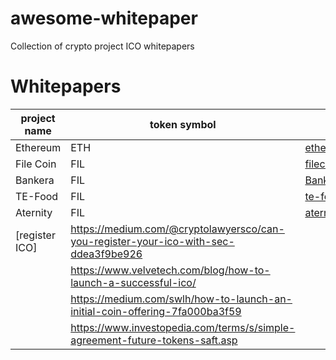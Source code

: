 # awesome-whitepaper
Collection of crypto project ICO whitepapers

# Whitepapers
| project name | token symbol | whitepaper | site |
|---|---|---|---|
| Ethereum| ETH| [ethereum_whitepaper](https://ethereum.org/en/whitepaper/) | [ethereum.org](https://ethereum.org/)|
|File Coin| FIL| [filecoin.pdf](filecoin.pdf) | [filecoin.io](https://filecoin.io/)|
|Bankera| FIL| [Bankera.pdf](https://cryptorating.eu/whitepapers/Bankera/Bankera_whitepaper.pdf) | [bankera.com](https://bankera.com/)|
|TE-Food| FIL| [te-food.pdf](https://www.allcryptowhitepapers.com/te-food-whitepaper/) | [te-food.com](https://te-food.com/)|
|Aternity| FIL| [aternity.pdf](https://whitepaper.io/document/14/aeternity-whitepaper) | [aternity.com](https://aeternity.com/)|
|[register ICO]| https://medium.com/@cryptolawyersco/can-you-register-your-ico-with-sec-ddea3f9be926 |
| | https://www.velvetech.com/blog/how-to-launch-a-successful-ico/ |
| | https://medium.com/swlh/how-to-launch-an-initial-coin-offering-7fa000ba3f59 |
| | https://www.investopedia.com/terms/s/simple-agreement-future-tokens-saft.asp |
 
